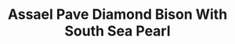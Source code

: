---
title: Assael Pave Diamond Bison With South Sea Pearl
description: |
  A beautifully rendered Bison poses upon a South Sea Pearl in this sparkling, whimsical pendant necklace.
specs: |
  17.8 x 18.5mm South Sea Cultured Pearl Button with 5.27 carats of White Diamonds, set in 18K White Gold.
images:
  - /uploads/assael-pave-diamond-bison-with-south-sea-pearl.png
category: Julie Parker Endangered Species
order: 8
tags:
  - necklaces
---